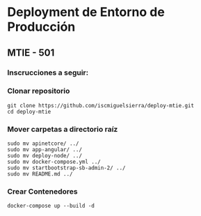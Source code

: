 # Deployment de Entorno de Producción

## MTIE - 501

### Inscrucciones a seguir:

### Clonar repositorio
```
git clone https://github.com/iscmiguelsierra/deploy-mtie.git
cd deploy-mtie
```

### Mover carpetas a directorio raíz
```
sudo mv apinetcore/ ../
sudo mv app-angular/ ../
sudo mv deploy-node/ ../
sudo mv docker-compose.yml ../
sudo mv startbootstrap-sb-admin-2/ ../
sudo mv README.md ../
```

### Crear Contenedores
```
docker-compose up --build -d
```